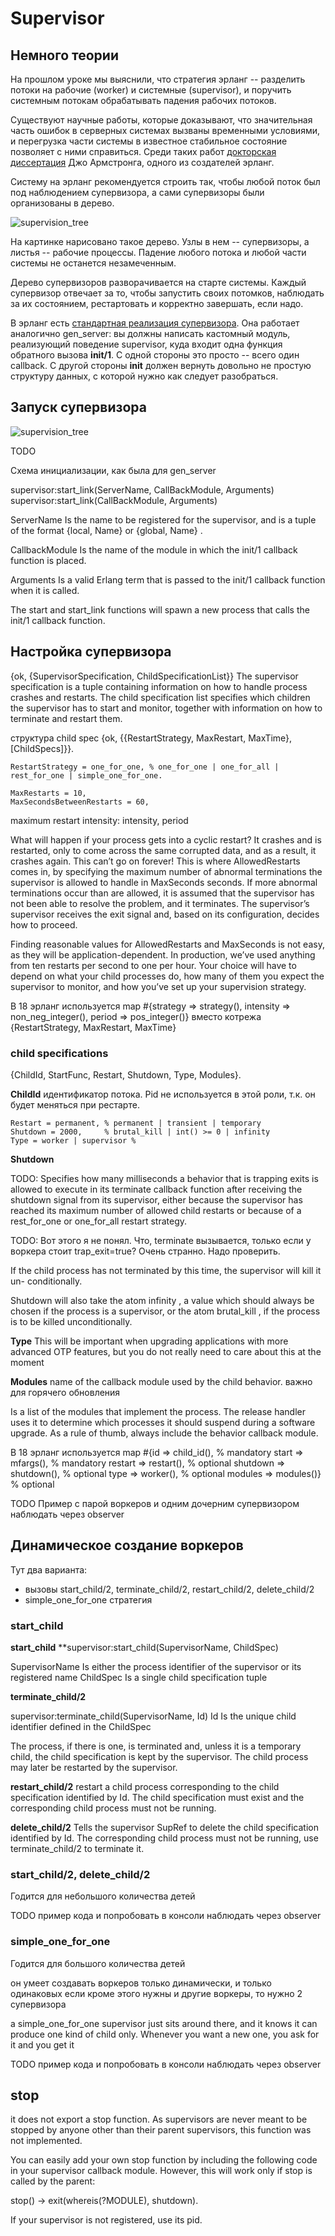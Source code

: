 # Supervisor

## Немного теории

На прошлом уроке мы выяснили, что стратегия эрланг -- разделить потоки
на рабочие (worker) и системные (supervisor), и поручить системным
потокам обрабатывать падения рабочих потоков.

Существуют научные работы, которые доказывают, что значительная часть
ошибок в серверных системах вызваны временными условиями, и перегрузка
части системы в известное стабильное состояние позволяет с ними
справиться. Среди таких работ [докторская диссертация](http://www.sics.se/~joe/thesis/armstrong_thesis_2003.pdf)
Джо Армстронга, одного из создателей эрланг.

Систему на эрланг рекомендуется строить так, чтобы любой поток был под
наблюдением супервизора, а сами супервизоры были организованы в
дерево.

![supervision_tree](http://yzh44yzh.github.io/img/practical_erlang/supervision_tree.png)

На картинке нарисовано такое дерево. Узлы в нем -- супервизоры, а
листья -- рабочие процессы.  Падение любого потока и любой части
системы не останется незамеченным.

Дерево супервизоров разворачивается на старте системы. Каждый
супервизор отвечает за то, чтобы запустить своих потомков, наблюдать
за их состоянием, рестартовать и корректно завершать, если надо.

В эрланг есть [стандартная реализация супервизора](http://www.erlang.org/doc/man/supervisor.html).
Она работает аналогично gen_server: вы должны написать кастомный
модуль, реализующий поведение supervisor, куда входит одна функция
обратного вызова **init/1**.  С одной стороны это просто -- всего один
callback. С другой стороны **init** должен вернуть довольно не простую
структуру данных, с которой нужно как следует разобраться.


## Запуск супервизора

![supervision_tree](http://yzh44yzh.github.io/img/practical_erlang/supervisor_init.png)

TODO

Схема инициализации, как была для gen_server

supervisor:start_link(ServerName, CallBackModule, Arguments)
supervisor:start_link(CallBackModule, Arguments)

ServerName
Is the name to be registered for the supervisor, and is a tuple of the format {local,
Name} or {global, Name} .

CallbackModule
Is the name of the module in which the init/1 callback function is placed.

Arguments
Is a valid Erlang term that is passed to the init/1 callback function when it is called.

The start
and start_link functions will spawn a new process that calls the init/1 callback function.



## Настройка супервизора

{ok, {SupervisorSpecification, ChildSpecificationList}}
The supervisor specification is a tuple containing information on how to handle process
crashes and restarts. The child specification list specifies which children the supervisor
has to start and monitor, together with information on how to terminate and restart
them.

структура child spec
{ok, {{RestartStrategy, MaxRestart, MaxTime},[ChildSpecs]}}.

    RestartStrategy = one_for_one, % one_for_one | one_for_all | rest_for_one | simple_one_for_one.

    MaxRestarts = 10,
    MaxSecondsBetweenRestarts = 60,

maximum restart intensity: intensity, period

What will happen if your process gets into a cyclic restart? It crashes and is restarted,
only to come across the same corrupted data, and as a result, it crashes again. This can’t
go on forever! This is where AllowedRestarts comes in, by specifying the maximum
number of abnormal terminations the supervisor is allowed to handle in MaxSeconds
seconds. If more abnormal terminations occur than are allowed, it is assumed that the
supervisor has not been able to resolve the problem, and it terminates. The supervisor’s
supervisor receives the exit signal and, based on its configuration, decides how to
proceed.

Finding reasonable values for AllowedRestarts and MaxSeconds is not easy, as they will
be application-dependent. In production, we’ve used anything from ten restarts per
second to one per hour. Your choice will have to depend on what your child processes
do, how many of them you expect the supervisor to monitor, and how you’ve set up
your supervision strategy.

В 18 эрланг используется map
    #{strategy => strategy(),
      intensity => non_neg_integer(),
      period => pos_integer()}
вместо котрежа
    {RestartStrategy, MaxRestart, MaxTime}

### child specifications

{ChildId, StartFunc, Restart, Shutdown, Type, Modules}.

**ChildId**
идентификатор потока. Pid не используется в этой роли, т.к. он будет меняться при рестарте.

    Restart = permanent, % permanent | transient | temporary
    Shutdown = 2000,     % brutal_kill | int() >= 0 | infinity
    Type = worker | supervisor %

**Shutdown**

TODO:
Specifies how many milliseconds a behavior that is trapping exits is allowed to
execute in its terminate callback function after receiving the shutdown signal from
its supervisor, either because the supervisor has reached its maximum number of
allowed child restarts or because of a rest_for_one or one_for_all restart strategy.

TODO:
Вот этого я не понял. Что, terminate вызывается, только если у воркера стоит trap_exit=true?
Очень странно. Надо проверить.

If the child process has not terminated by this time, the supervisor will kill it un-
conditionally.

Shutdown will also take the atom infinity , a value which should
always be chosen if the process is a supervisor, or the atom brutal_kill , if the
process is to be killed unconditionally.

**Type**
This will be important when upgrading applications with more advanced
OTP features, but you do not really need to care about this at the
moment

**Modules**
name of the callback module used by the child behavior.
важно для горячего обновления

Is a list of the modules that implement the process. The release handler uses it to
determine which processes it should suspend during a software upgrade. As a rule
of thumb, always include the behavior callback module.

В 18 эрланг используется map
    #{id => child_id(),       % mandatory
     start => mfargs(),      % mandatory
     restart => restart(),   % optional
     shutdown => shutdown(), % optional
     type => worker(),       % optional
     modules => modules()}   % optional

TODO
Пример с парой воркеров и одним дочерним супервизором
наблюдать через observer

## Динамическое создание воркеров

Тут два варианта:
- вызовы start\_child/2, terminate\_child/2, restart\_child/2, delete\_child/2
- simple\_one\_for\_one стратегия

### start_child

**start_child**
**supervisor:start_child(SupervisorName, ChildSpec)

SupervisorName
Is either the process identifier of the supervisor or its registered name
ChildSpec
Is a single child specification tuple

**terminate\_child/2**

supervisor:terminate_child(SupervisorName, Id)
Id Is the unique child identifier defined in the ChildSpec

The process, if there is one, is terminated and, unless it is a
temporary child, the child specification is kept by the
supervisor. The child process may later be restarted by the
supervisor.

**restart\_child/2**
restart a child process corresponding to the child specification
identified by Id. The child specification must exist and the
corresponding child process must not be running.

**delete\_child/2**
Tells the supervisor SupRef to delete the child specification
identified by Id. The corresponding child process must not be running,
use terminate_child/2 to terminate it.


### start\_child/2, delete\_child/2

Годится для небольшого количества детей

TODO пример кода и попробовать в консоли
наблюдать через observer


### simple\_one\_for\_one

Годится для большого количества детей

он умеет создавать воркеров только динамически, и только одинаковых
если кроме этого нужны и другие воркеры, то нужно 2 супервизора

a simple\_one\_for\_one supervisor just sits around there, and it knows
it can produce one kind of child only. Whenever you want a new one,
you ask for it and you get it

TODO пример кода и попробовать в консоли
наблюдать через observer


## stop

it does not export a stop function.
As supervisors are never meant to be stopped by anyone other than their
parent supervisors, this function was not implemented.

You can easily add your own stop function by including the following
code in your supervisor callback module. However, this will work only
if stop is called by the parent:

stop() -> exit(whereis(?MODULE), shutdown).

If your supervisor is not registered, use its pid.
